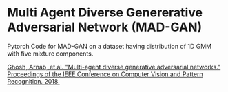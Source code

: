 # Multi Agent Diverse Genererative Adversarial Network (MAD-GAN)

Pytorch Code for MAD-GAN on a dataset having distribution of 1D GMM with five mixture components.

[Ghosh, Arnab, et al. "Multi-agent diverse generative adversarial networks." Proceedings of the IEEE Conference on Computer Vision and Pattern Recognition. 2018.](https://arxiv.org/abs/1901.04997)
